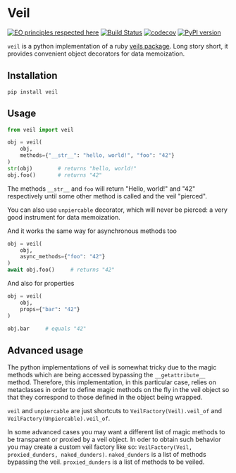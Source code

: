 # Veil
[![EO principles respected here](https://www.elegantobjects.org/badge.svg)](https://www.elegantobjects.org)
[![Build Status](https://travis-ci.org/monomonedula/veil.svg?branch=master)](https://travis-ci.org/monomonedula/veil)
[![codecov](https://codecov.io/gh/monomonedula/veil/branch/master/graph/badge.svg)](https://codecov.io/gh/monomonedula/veil)
[![PyPI version](https://badge.fury.io/py/veil.svg)](https://badge.fury.io/py/veil)

`veil` is a python implementation of a ruby [veils package](https://github.com/yegor256/veils).
Long story short, it provides convenient object decorators for data memoization.



## Installation

`pip install veil`

## Usage


```python
from veil import veil

obj = veil(
    obj,
    methods={"__str__": "hello, world!", "foo": "42"}
)
str(obj)        # returns "hello, world!"
obj.foo()       # returns "42"
```

The methods `__str__` and `foo` will return "Hello, world!" and "42" respectively
until some other method is called and the veil "pierced".

You can also use `unpiercable` decorator, which will never be pierced: a very good instrument for data memoization.

And it works the same way for asynchronous methods too

```python
obj = veil(
    obj,
    async_methods={"foo": "42"}
)
await obj.foo()     # returns "42"
```

And also for properties
```python
obj = veil(
    obj,
    props={"bar": "42"}
)

obj.bar     # equals "42"
```




## Advanced usage

The python implementations of veil is somewhat tricky due to the magic methods which
are being accessed bypassing the `__getattribute__` method.
Therefore, this implementation, in this particular case, relies on metaclasses in order to define magic methods on the fly in the veil object so that they correspond to those defined in the object being wrapped.

`veil` and `unpiercable` are just shortcuts to `VeilFactory(Veil).veil_of` and `VeilFactory(Unpiercable).veil_of`.

In some advanced cases you may want a different list of magic methods to be transparent or proxied by a veil object. In oder to obtain such behavior
you may create a custom veil factory like so: `VeilFactory(Veil, proxied_dunders, naked_dunders)`. 
`naked_dunders` is a list of methods bypassing the veil.
`proxied_dunders` is a list of methods to be veiled.

